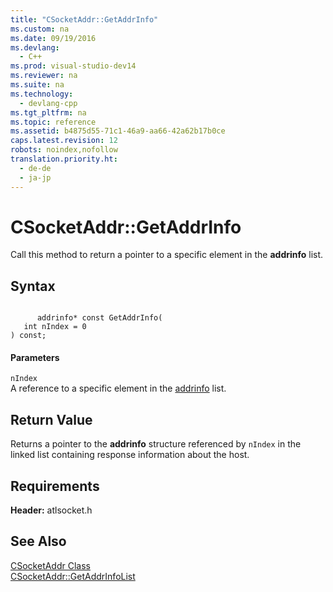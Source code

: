 ```yaml
---
title: "CSocketAddr::GetAddrInfo"
ms.custom: na
ms.date: 09/19/2016
ms.devlang: 
  - C++
ms.prod: visual-studio-dev14
ms.reviewer: na
ms.suite: na
ms.technology: 
  - devlang-cpp
ms.tgt_pltfrm: na
ms.topic: reference
ms.assetid: b4875d55-71c1-46a9-aa66-42a62b17b0ce
caps.latest.revision: 12
robots: noindex,nofollow
translation.priority.ht: 
  - de-de
  - ja-jp
---
```

# CSocketAddr::GetAddrInfo
Call this method to return a pointer to a specific element in the **addrinfo** list.  
  
## Syntax  
  
```  
  
      addrinfo* const GetAddrInfo(   
   int nIndex = 0  
) const;  
```  
  
#### Parameters  
 `nIndex`  
 A reference to a specific element in the [addrinfo](http://msdn.microsoft.com/library/windows/desktop/ms737530) list.  
  
## Return Value  
 Returns a pointer to the **addrinfo** structure referenced by `nIndex` in the linked list containing response information about the host.  
  
## Requirements  
 **Header:** atlsocket.h  
  
## See Also  
 [CSocketAddr Class](../vs140/CSocketAddr-Class.md)   
 [CSocketAddr::GetAddrInfoList](../vs140/CSocketAddr--GetAddrInfoList.md)